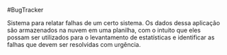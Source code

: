 #BugTracker

Sistema para relatar falhas de um certo sistema. Os dados dessa aplicação são
armazenados na nuvem em uma planilha, com o intuito que eles possam ser utilizados para o
levantamento de estatísticas e identificar as falhas que devem ser resolvidas com urgência.

